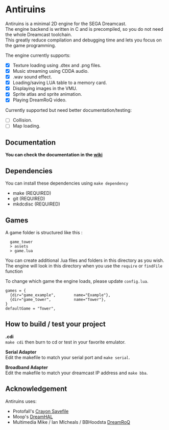 # Antiruins

Antiruins is a minimal 2D engine for the SEGA Dreamcast.  
The engine backend is written in C and is precompiled, so you do not need the whole Dreamcast toolchain.  
This greatly reduce compilation and debugging time and lets you focus on the game programming.

The engine currently supports:  
- [x] Texture loading using .dtex and .png files.
- [x] Music streaming using CDDA audio.
- [x] .wav sound effect.
- [x] Loading/saving LUA table to a memory card.
- [x] Displaying images in the VMU.
- [x] Sprite atlas and sprite animation.
- [x] Playing DreamRoQ video.

Currently supported but need better documentation/testing:
- [ ] Collision.
- [ ] Map loading.

## Documentation
**You can check the documentation in the [wiki](https://gitlab.com/lerabot/antiruins/-/wikis/home)**

## Dependencies
You can install these dependencies using `make dependency`
* make (REQUIRED)
* git (REQUIRED)
* mkdcdisc (REQUIRED)

## Games
A game folder is structured like this :

```
  game_tower
  > assets
  > game.lua
```
You can create additional .lua files and folders in this directory as you wish.  
The engine will look in this directory when you use the `require` or `findFile` function  

To change which game the engine loads, please update `config.lua`.  
```
games = {
  {dir="game_example",        name="Example"},
  {dir="game_tower",          name="Tower"},
}
defaultGame = "Tower",

```

## How to build / test your project
**.cdi**  
`make cdi` then burn to cd or test in your favorite emulator.

**Serial Adapter**  
Edit the makefile to match your serial port and `make serial`.

**Broadband Adapter**  
Edit the makefile to match your dreamcast IP address and `make bba`.  

## Acknowledgement
Antiruins uses:
* Protofall's [Crayon Savefile](https://github.com/Protofall/Crayon-Savefile/)
* Moop's [DreamHAL](https://github.com/sega-dreamcast/dreamhal)
* Multimedia Mike / Ian MIcheals / BBHoodsta [DreamRoQ](https://github.com/Dreamcast-Projects/dreamroq)